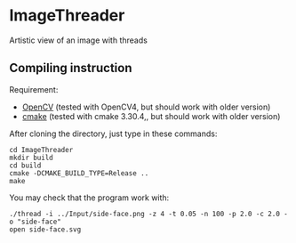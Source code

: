 # ImageThreader

Artistic view of an image with threads

## Compiling instruction

Requirement:
- [OpenCV](https://opencv.org) (tested with OpenCV4, but should work with older version)
- [cmake](https://cmake.org) (tested with cmake 3.30.4,, but should work with older version)

After cloning the directory, just type in these commands:

```
cd ImageThreader
mkdir build
cd build
cmake -DCMAKE_BUILD_TYPE=Release ..
make
```

You may check that the program work with:
```
./thread -i ../Input/side-face.png -z 4 -t 0.05 -n 100 -p 2.0 -c 2.0 -o "side-face"
open side-face.svg
```

